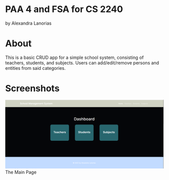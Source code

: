 # PAA 4 and FSA for CS 2240
by Alexandra Lanorias

# About
This is a basic CRUD app for a simple school system, consisting of teachers, students, and subjects. Users can add/edit/remove persons and entities from said categories.

# Screenshots
![Alt text](lanorias-paa4-fsa/screenshots/main-page.png "Main Page")
The Main Page

